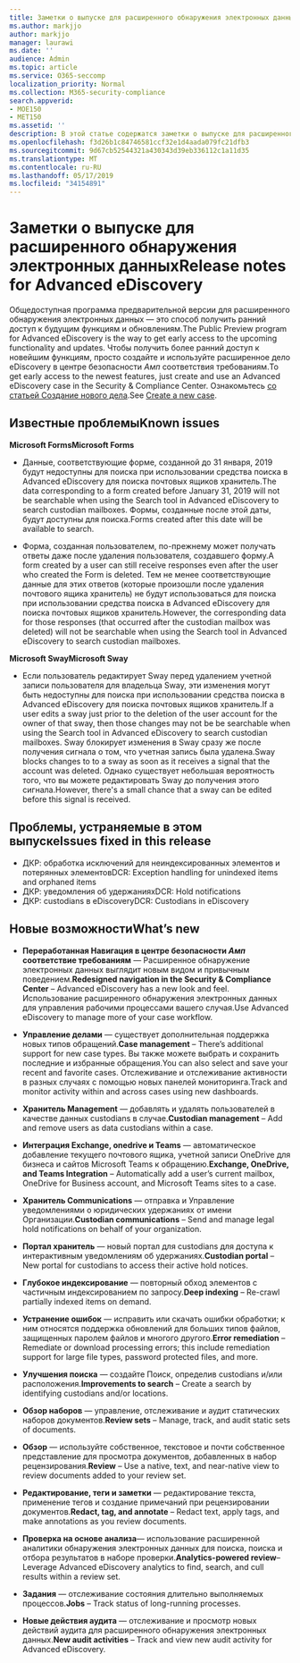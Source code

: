```yaml
---
title: Заметки о выпуске для расширенного обнаружения электронных данных
ms.author: markjjo
author: markjjo
manager: laurawi
ms.date: ''
audience: Admin
ms.topic: article
ms.service: O365-seccomp
localization_priority: Normal
ms.collection: M365-security-compliance
search.appverid:
- MOE150
- MET150
ms.assetid: ''
description: В этой статье содержатся заметки о выпуске для расширенного обнаружения электронных данных.
ms.openlocfilehash: f3d26b1c84746581ccf32e1d4aada079fc21dfb3
ms.sourcegitcommit: 9d67cb52544321a430343d39eb336112c1a11d35
ms.translationtype: MT
ms.contentlocale: ru-RU
ms.lasthandoff: 05/17/2019
ms.locfileid: "34154891"
---
```

# <a name="release-notes-for-advanced-ediscovery"></a><span data-ttu-id="87502-103">Заметки о выпуске для расширенного обнаружения электронных данных</span><span class="sxs-lookup"><span data-stu-id="87502-103">Release notes for Advanced eDiscovery</span></span>

<span data-ttu-id="87502-104">Общедоступная программа предварительной версии для расширенного обнаружения электронных данных — это способ получить ранний доступ к будущим функциям и обновлениям.</span><span class="sxs-lookup"><span data-stu-id="87502-104">The Public Preview program for Advanced eDiscovery is the way to get early access to the upcoming functionality and updates.</span></span> <span data-ttu-id="87502-105">Чтобы получить более ранний доступ к новейшим функциям, просто создайте и используйте расширенное дело eDiscovery в центре безопасности _Амп_ соответствия требованиям.</span><span class="sxs-lookup"><span data-stu-id="87502-105">To get early access to the newest features, just create and use an Advanced eDiscovery case in the Security & Compliance Center.</span></span> <span data-ttu-id="87502-106">Ознакомьтесь [со статьей Создание нового дела](create-new-ediscovery-case.md).</span><span class="sxs-lookup"><span data-stu-id="87502-106">See [Create a new case](create-new-ediscovery-case.md).</span></span>

## <a name="known-issues"></a><span data-ttu-id="87502-107">Известные проблемы</span><span class="sxs-lookup"><span data-stu-id="87502-107">Known issues</span></span>

<span data-ttu-id="87502-108">**Microsoft Forms**</span><span class="sxs-lookup"><span data-stu-id="87502-108">**Microsoft Forms**</span></span>

- <span data-ttu-id="87502-109">Данные, соответствующие форме, созданной до 31 января, 2019 будут недоступны для поиска при использовании средства поиска в Advanced eDiscovery для поиска почтовых ящиков хранитель.</span><span class="sxs-lookup"><span data-stu-id="87502-109">The data corresponding to a form created before January 31, 2019 will not be searchable when using the Search tool in Advanced eDiscovery to search custodian mailboxes.</span></span> <span data-ttu-id="87502-110">Формы, созданные после этой даты, будут доступны для поиска.</span><span class="sxs-lookup"><span data-stu-id="87502-110">Forms created after this date will be available to search.</span></span>

- <span data-ttu-id="87502-111">Форма, созданная пользователем, по-прежнему может получать ответы даже после удаления пользователя, создавшего форму.</span><span class="sxs-lookup"><span data-stu-id="87502-111">A form created by a user can still receive responses even after the user who created the Form is deleted.</span></span> <span data-ttu-id="87502-112">Тем не менее соответствующие данные для этих ответов (которые произошли после удаления почтового ящика хранитель) не будут использоваться для поиска при использовании средства поиска в Advanced eDiscovery для поиска почтовых ящиков хранитель.</span><span class="sxs-lookup"><span data-stu-id="87502-112">However, the corresponding data for those responses (that occurred after the custodian mailbox was deleted) will not be searchable when using the Search tool in Advanced eDiscovery to search custodian mailboxes.</span></span>
 
<span data-ttu-id="87502-113">**Microsoft Sway**</span><span class="sxs-lookup"><span data-stu-id="87502-113">**Microsoft Sway**</span></span>

- <span data-ttu-id="87502-114">Если пользователь редактирует Sway перед удалением учетной записи пользователя для владельца Sway, эти изменения могут быть недоступны для поиска при использовании средства поиска в Advanced eDiscovery для поиска почтовых ящиков хранитель.</span><span class="sxs-lookup"><span data-stu-id="87502-114">If a user edits a sway just prior to the deletion of the user account for the owner of that sway, then those changes may not be be searchable when using the Search tool in Advanced eDiscovery to search custodian mailboxes.</span></span> <span data-ttu-id="87502-115">Sway блокирует изменения в Sway сразу же после получения сигнала о том, что учетная запись была удалена.</span><span class="sxs-lookup"><span data-stu-id="87502-115">Sway blocks changes to to a sway as soon as it receives a signal that the account was deleted.</span></span> <span data-ttu-id="87502-116">Однако существует небольшая вероятность того, что вы можете редактировать Sway до получения этого сигнала.</span><span class="sxs-lookup"><span data-stu-id="87502-116">However, there's a small chance that a sway can be edited before this signal is received.</span></span>

## <a name="issues-fixed-in-this-release"></a><span data-ttu-id="87502-117">Проблемы, устраняемые в этом выпуске</span><span class="sxs-lookup"><span data-stu-id="87502-117">Issues fixed in this release</span></span>

- <span data-ttu-id="87502-118">ДКР: обработка исключений для неиндексированных элементов и потерянных элементов</span><span class="sxs-lookup"><span data-stu-id="87502-118">DCR: Exception handling for unindexed items and orphaned items</span></span>
- <span data-ttu-id="87502-119">ДКР: уведомления об удержаниях</span><span class="sxs-lookup"><span data-stu-id="87502-119">DCR: Hold notifications</span></span>
- <span data-ttu-id="87502-120">ДКР: custodians в eDiscovery</span><span class="sxs-lookup"><span data-stu-id="87502-120">DCR: Custodians in eDiscovery</span></span>

## <a name="whats-new"></a><span data-ttu-id="87502-121">Новые возможности</span><span class="sxs-lookup"><span data-stu-id="87502-121">What’s new</span></span>

- <span data-ttu-id="87502-122">**Переработанная Навигация в центре безопасности _Амп_ соответствие требованиям** — Расширенное обнаружение электронных данных выглядит новым видом и привычным поведением.</span><span class="sxs-lookup"><span data-stu-id="87502-122">**Redesigned navigation in the Security & Compliance Center** – Advanced eDiscovery has a new look and feel.</span></span> <span data-ttu-id="87502-123">Использование расширенного обнаружения электронных данных для управления рабочими процессами вашего случая.</span><span class="sxs-lookup"><span data-stu-id="87502-123">Use Advanced eDiscovery to manage more of your case workflow.</span></span>

- <span data-ttu-id="87502-124">**Управление делами** — существует дополнительная поддержка новых типов обращений.</span><span class="sxs-lookup"><span data-stu-id="87502-124">**Case management** – There’s additional support for new case types.</span></span> <span data-ttu-id="87502-125">Вы также можете выбрать и сохранить последние и избранные обращения.</span><span class="sxs-lookup"><span data-stu-id="87502-125">You can also select and save your recent and favorite cases.</span></span> <span data-ttu-id="87502-126">Отслеживание и отслеживание активности в разных случаях с помощью новых панелей мониторинга.</span><span class="sxs-lookup"><span data-stu-id="87502-126">Track and monitor activity within and across cases using new dashboards.</span></span>

- <span data-ttu-id="87502-127">**Хранитель Management** — добавлять и удалять пользователей в качестве данных custodians в случае.</span><span class="sxs-lookup"><span data-stu-id="87502-127">**Custodian management** – Add and remove users as data custodians within a case.</span></span>

- <span data-ttu-id="87502-128">**Интеграция Exchange, onedrive и Teams** — автоматическое добавление текущего почтового ящика, учетной записи OneDrive для бизнеса и сайтов Microsoft Teams к обращению.</span><span class="sxs-lookup"><span data-stu-id="87502-128">**Exchange, OneDrive, and Teams Integration** – Automatically add a user’s current mailbox, OneDrive for Business account, and Microsoft Teams sites to a case.</span></span> 

- <span data-ttu-id="87502-129">**Хранитель Communications** — отправка и Управление уведомлениями о юридических удержаниях от имени Организации.</span><span class="sxs-lookup"><span data-stu-id="87502-129">**Custodian communications** – Send and manage legal hold notifications on behalf of your organization.</span></span>

- <span data-ttu-id="87502-130">**Портал хранитель** — новый портал для custodians для доступа к интерактивным уведомлениям об удержаниях.</span><span class="sxs-lookup"><span data-stu-id="87502-130">**Custodian portal** – New portal for custodians to access their active hold notices.</span></span>

- <span data-ttu-id="87502-131">**Глубокое индексирование** — повторный обход элементов с частичным индексированием по запросу.</span><span class="sxs-lookup"><span data-stu-id="87502-131">**Deep indexing** – Re-crawl partially indexed items on demand.</span></span>

- <span data-ttu-id="87502-132">**Устранение ошибок** — исправить или скачать ошибки обработки; к ним относятся поддержка обновлений для больших типов файлов, защищенных паролем файлов и многого другого.</span><span class="sxs-lookup"><span data-stu-id="87502-132">**Error remediation** – Remediate or download processing errors; this include remediation support for large file types, password protected files, and more.</span></span> 

- <span data-ttu-id="87502-133">**Улучшения поиска** — создайте Поиск, определив custodians и/или расположения.</span><span class="sxs-lookup"><span data-stu-id="87502-133">**Improvements to search** – Create a search by identifying custodians and/or locations.</span></span>

- <span data-ttu-id="87502-134">**Обзор наборов** — управление, отслеживание и аудит статических наборов документов.</span><span class="sxs-lookup"><span data-stu-id="87502-134">**Review sets** – Manage, track, and audit static sets of documents.</span></span>

- <span data-ttu-id="87502-135">**Обзор** — используйте собственное, текстовое и почти собственное представление для просмотра документов, добавленных в набор рецензирования.</span><span class="sxs-lookup"><span data-stu-id="87502-135">**Review** – Use a native, text, and near-native view to review documents added to your review set.</span></span>

- <span data-ttu-id="87502-136">**Редактирование, теги и заметки** — редактирование текста, применение тегов и создание примечаний при рецензировании документов.</span><span class="sxs-lookup"><span data-stu-id="87502-136">**Redact, tag, and annotate** – Redact text, apply tags, and make annotations as you review documents.</span></span>
  
- <span data-ttu-id="87502-137">**Проверка на основе анализа**— использование расширенной аналитики обнаружения электронных данных для поиска, поиска и отбора результатов в наборе проверки.</span><span class="sxs-lookup"><span data-stu-id="87502-137">**Analytics-powered review**– Leverage Advanced eDiscovery analytics to find, search, and cull results within a review set.</span></span>

- <span data-ttu-id="87502-138">**Задания** — отслеживание состояния длительно выполняемых процессов.</span><span class="sxs-lookup"><span data-stu-id="87502-138">**Jobs** – Track status of long-running processes.</span></span>

- <span data-ttu-id="87502-139">**Новые действия аудита** — отслеживание и просмотр новых действий аудита для расширенного обнаружения электронных данных.</span><span class="sxs-lookup"><span data-stu-id="87502-139">**New audit activities** – Track and view new audit activity for Advanced eDiscovery.</span></span>
